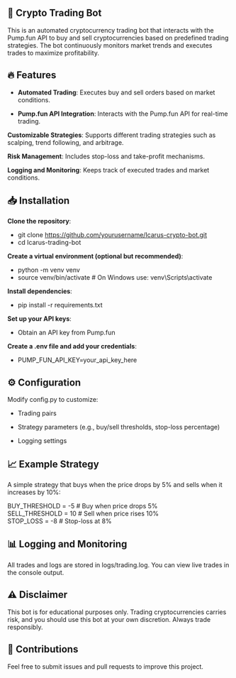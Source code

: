 ## 🚀 Crypto Trading Bot

This is an automated cryptocurrency trading bot that interacts with the Pump.fun API to buy and sell cryptocurrencies based on predefined trading strategies. The bot continuously monitors market trends and executes trades to maximize profitability.

## 🔥 Features

- **Automated Trading**: Executes buy and sell orders based on market conditions.

- **Pump.fun API Integration**: Interacts with the Pump.fun API for real-time trading.

**Customizable Strategies**: Supports different trading strategies such as scalping, trend following, and arbitrage.

**Risk Management**: Includes stop-loss and take-profit mechanisms.

**Logging and Monitoring**: Keeps track of executed trades and market conditions.

## 📥 Installation

**Clone the repository**:

- git clone https://github.com/yourusername/Icarus-crypto-bot.git
- cd Icarus-trading-bot

**Create a virtual environment (optional but recommended)**:

- python -m venv venv
- source venv/bin/activate  # On Windows use: venv\Scripts\activate

**Install dependencies**:

- pip install -r requirements.txt

**Set up your API keys**:

- Obtain an API key from Pump.fun

**Create a .env file and add your credentials**:

- PUMP_FUN_API_KEY=your_api_key_here

## ⚙️ Configuration

Modify config.py to customize:

- Trading pairs

- Strategy parameters (e.g., buy/sell thresholds, stop-loss percentage)

- Logging settings

## 📈 Example Strategy

A simple strategy that buys when the price drops by 5% and sells when it increases by 10%:

BUY_THRESHOLD = -5  # Buy when price drops 5%  
SELL_THRESHOLD = 10  # Sell when price rises 10%  
STOP_LOSS = -8       # Stop-loss at 8%

## 📊 Logging and Monitoring

All trades and logs are stored in logs/trading.log. You can view live trades in the console output.

## ⚠️ Disclaimer

This bot is for educational purposes only. Trading cryptocurrencies carries risk, and you should use this bot at your own discretion. Always trade responsibly.

## 🤝 Contributions

Feel free to submit issues and pull requests to improve this project.
